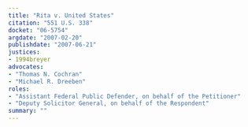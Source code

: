 ```yaml
---
title: "Rita v. United States"
citation: "551 U.S. 338"
docket: "06-5754"
argdate: "2007-02-20"
publishdate: "2007-06-21"
justices:
- 1994breyer
advocates:
- "Thomas N. Cochran"
- "Michael R. Dreeben"
roles:
- "Assistant Federal Public Defender, on behalf of the Petitioner"
- "Deputy Solicitor General, on behalf of the Respondent"
summary: ""
---
```


